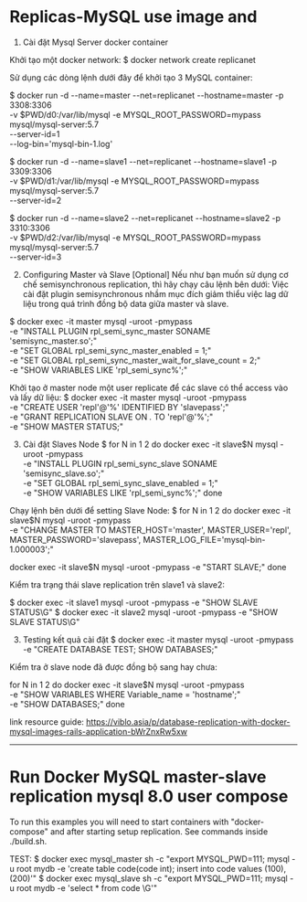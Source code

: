 # Replicas-MySQL use image and 

1. Cài đặt Mysql Server docker container 

Khởi tạo một docker network:
$ docker network create replicanet

Sử dụng các dòng lệnh dưới đây để khởi tạo 3 MySQL container:

$ docker run -d --name=master --net=replicanet --hostname=master -p 3308:3306 \
  -v $PWD/d0:/var/lib/mysql -e MYSQL_ROOT_PASSWORD=mypass \
  mysql/mysql-server:5.7 \
  --server-id=1 \
  --log-bin='mysql-bin-1.log'

$ docker run -d --name=slave1 --net=replicanet --hostname=slave1 -p 3309:3306 \
  -v $PWD/d1:/var/lib/mysql -e MYSQL_ROOT_PASSWORD=mypass \
  mysql/mysql-server:5.7 \
  --server-id=2

$ docker run -d --name=slave2 --net=replicanet --hostname=slave2 -p 3310:3306 \
  -v $PWD/d2:/var/lib/mysql -e MYSQL_ROOT_PASSWORD=mypass \
  mysql/mysql-server:5.7 \
  --server-id=3
  
 2. Configuring Master và Slave
 [Optional] Nếu như bạn muốn sử dụng cơ chế semisynchronous replication, thì hãy chạy câu lệnh bên dưới:
Việc cài đặt plugin semisynchronous nhầm mục đích giảm thiểu việc lag dữ liệu trong quá trình đồng bộ data giữa master và slave.

$ docker exec -it master mysql -uroot -pmypass \
  -e "INSTALL PLUGIN rpl_semi_sync_master SONAME 'semisync_master.so';" \
  -e "SET GLOBAL rpl_semi_sync_master_enabled = 1;" \
  -e "SET GLOBAL rpl_semi_sync_master_wait_for_slave_count = 2;" \
  -e "SHOW VARIABLES LIKE 'rpl_semi_sync%';"
  
 Khởi tạo ở master node một user replicate để các slave có thể access vào và lấy dữ liệu:
 $ docker exec -it master mysql -uroot -pmypass \
  -e "CREATE USER 'repl'@'%' IDENTIFIED BY 'slavepass';" \
  -e "GRANT REPLICATION SLAVE ON *.* TO 'repl'@'%';" \
  -e "SHOW MASTER STATUS;"
  
3. Cài đặt Slaves Node
 $ for N in 1 2
  do docker exec -it slave$N mysql -uroot -pmypass \
    -e "INSTALL PLUGIN rpl_semi_sync_slave SONAME 'semisync_slave.so';" \
    -e "SET GLOBAL rpl_semi_sync_slave_enabled = 1;" \
    -e "SHOW VARIABLES LIKE 'rpl_semi_sync%';"
done

Chạy lệnh bên dưới để setting Slave Node:
 $ for N in 1 2
  do docker exec -it slave$N mysql -uroot -pmypass \
    -e "CHANGE MASTER TO MASTER_HOST='master', MASTER_USER='repl', \
      MASTER_PASSWORD='slavepass', MASTER_LOG_FILE='mysql-bin-1.000003';"

  docker exec -it slave$N mysql -uroot -pmypass -e "START SLAVE;"
done

Kiểm tra trạng thái slave replication trên slave1 và slave2:

$ docker exec -it slave1 mysql -uroot -pmypass -e "SHOW SLAVE STATUS\G"
$ docker exec -it slave2 mysql -uroot -pmypass -e "SHOW SLAVE STATUS\G"

3. Testing kết quả cài đặt
$ docker exec -it master mysql -uroot -pmypass -e "CREATE DATABASE TEST; SHOW DATABASES;"

Kiểm tra ở slave node đã được đồng bộ sang hay chưa:

for N in 1 2
  do docker exec -it slave$N mysql -uroot -pmypass \
  -e "SHOW VARIABLES WHERE Variable_name = 'hostname';" \
  -e "SHOW DATABASES;"
done

link resource guide: https://viblo.asia/p/database-replication-with-docker-mysql-images-rails-application-bWrZnxRw5xw

----------------------------------------------------------------
# Run Docker MySQL master-slave replication mysql 8.0 user compose
To run this examples you will need to start containers with "docker-compose" and after starting setup replication. See commands inside ./build.sh.

TEST:
$ docker exec mysql_master sh -c "export MYSQL_PWD=111; mysql -u root mydb -e 'create table code(code int); insert into code values (100), (200)'"
$ docker exec mysql_slave sh -c "export MYSQL_PWD=111; mysql -u root mydb -e 'select * from code \G'"


